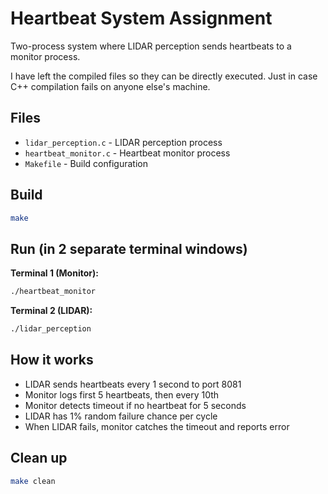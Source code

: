 # Heartbeat System Assignment

Two-process system where LIDAR perception sends heartbeats to a monitor process.

I have left the compiled files so they can be directly executed. Just in case C++ compilation fails on anyone else's machine.

## Files
- `lidar_perception.c` - LIDAR perception process
- `heartbeat_monitor.c` - Heartbeat monitor process
- `Makefile` - Build configuration

## Build
```bash
make
```

## Run (in 2 separate terminal windows)

**Terminal 1 (Monitor):**
```bash
./heartbeat_monitor
```

**Terminal 2 (LIDAR):**
```bash
./lidar_perception
```

## How it works
- LIDAR sends heartbeats every 1 second to port 8081
- Monitor logs first 5 heartbeats, then every 10th
- Monitor detects timeout if no heartbeat for 5 seconds
- LIDAR has 1% random failure chance per cycle
- When LIDAR fails, monitor catches the timeout and reports error

## Clean up
```bash
make clean
``` 